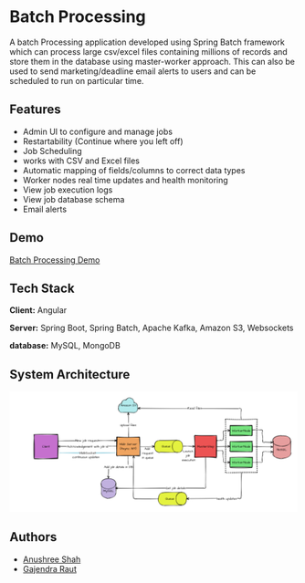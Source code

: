 
# Batch Processing

A batch Processing application developed using Spring Batch framework which can process large csv/excel files containing millions of records and store them in the database using master-worker approach. This can also be used to send marketing/deadline email alerts to users and can be scheduled to run on particular time. 




## Features
- Admin UI to configure and manage jobs
- Restartability (Continue where you left off)
- Job Scheduling
- works with CSV and Excel files
- Automatic mapping of fields/columns to correct data types
- Worker nodes real time updates and health monitoring
- View job execution logs
- View job database schema
- Email alerts

## Demo

[Batch Processing Demo](Images/BatchDemoVideo.mp4)


## Tech Stack

**Client:** Angular

**Server:** Spring Boot, Spring Batch,  Apache Kafka, Amazon S3, Websockets

**database:** MySQL, MongoDB


## System Architecture

![System Architecture](Images/SystemArchitecture.png)


## Authors

- [Anushree Shah](https://github.com/anushreeshah2405)
- [Gajendra Raut](https://github.com/Gajendra18)
